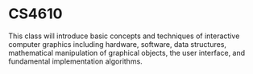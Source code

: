# CS4610
This class will introduce basic concepts and techniques of interactive computer graphics including hardware, software, data structures, mathematical manipulation of graphical objects, the user interface, and fundamental implementation algorithms.
 
